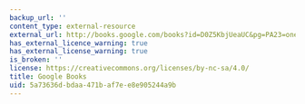 ```yaml
---
backup_url: ''
content_type: external-resource
external_url: http://books.google.com/books?id=D0Z5KbjUeaUC&pg=PA23=onepage
has_external_licence_warning: true
has_external_license_warning: true
is_broken: ''
license: https://creativecommons.org/licenses/by-nc-sa/4.0/
title: Google Books
uid: 5a73636d-bdaa-471b-af7e-e8e905244a9b
---
```

